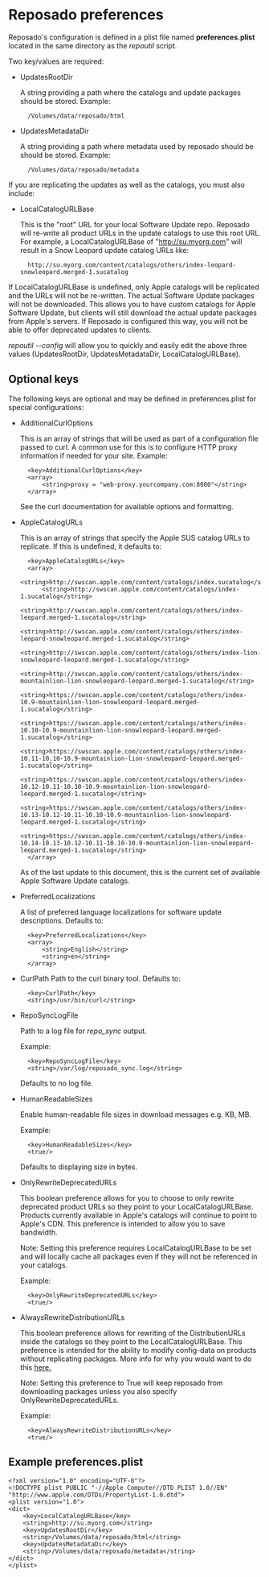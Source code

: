 # Reposado preferences

Reposado's configuration is defined in a plist file named **preferences.plist** located in the same directory as the *repoutil* script.

Two key/values are required:

- UpdatesRootDir
   
	A string providing a path where the catalogs and update packages should be stored. Example: 
	
		/Volumes/data/reposado/html

- UpdatesMetadataDir
    
	A string providing a path where metadata used by reposado should be should be stored. Example: 
		
		/Volumes/data/reposado/metadata

If you are replicating the updates as well as the catalogs, you must also include:

- LocalCatalogURLBase
    
    This is the "root" URL for your local Software Update repo. Reposado will re-write all product URLs in the update catalogs to use this root URL. For example, a LocalCatalogURLBase of "http://su.myorg.com" will result in a Snow Leopard update catalog URLs like:

		http://su.myorg.com/content/catalogs/others/index-leopard-snowleopard.merged-1.sucatalog

If LocalCatalogURLBase is undefined, only Apple catalogs will be replicated and the URLs will not be re-written.  The actual Software Update packages will not be downloaded. This allows you to have custom catalogs for Apple Software Update, but clients will still download the actual update packages from Apple's servers. If Reposado is configured this way, you will not be able to offer deprecated updates to clients.

*repoutil --config* will allow you to quickly and easily edit the above three values (UpdatesRootDir, UpdatesMetadataDir, LocalCatalogURLBase).


## Optional keys


The following keys are optional and may be defined in preferences.plist for special configurations:

- AdditionalCurlOptions
    
    This is an array of strings that will be used as part of a configuration file passed to curl. A common use for this is to configure HTTP proxy information if needed for your site. Example:
    
	    <key>AdditionalCurlOptions</key>
	    <array>
	        <string>proxy = "web-proxy.yourcompany.com:8080"</string>
	    </array>

	See the curl documentation for available options and formatting.

- AppleCatalogURLs

	This is an array of strings that specify the Apple SUS catalog URLs to replicate. If this is undefined, it defaults to:

		<key>AppleCatalogURLs</key>
		<array>
		    <string>http://swscan.apple.com/content/catalogs/index.sucatalog</string>
		    <string>http://swscan.apple.com/content/catalogs/index-1.sucatalog</string>
		    <string>http://swscan.apple.com/content/catalogs/others/index-leopard.merged-1.sucatalog</string>
		    <string>http://swscan.apple.com/content/catalogs/others/index-leopard-snowleopard.merged-1.sucatalog</string>
		    <string>http://swscan.apple.com/content/catalogs/others/index-lion-snowleopard-leopard.merged-1.sucatalog</string>
		    <string>http://swscan.apple.com/content/catalogs/others/index-mountainlion-lion-snowleopard-leopard.merged-1.sucatalog</string>
		    <string>https://swscan.apple.com/content/catalogs/others/index-10.9-mountainlion-lion-snowleopard-leopard.merged-1.sucatalog</string>
		    <string>https://swscan.apple.com/content/catalogs/others/index-10.10-10.9-mountainlion-lion-snowleopard-leopard.merged-1.sucatalog</string>
		    <string>https://swscan.apple.com/content/catalogs/others/index-10.11-10.10-10.9-mountainlion-lion-snowleopard-leopard.merged-1.sucatalog</string>
		    <string>https://swscan.apple.com/content/catalogs/others/index-10.12-10.11-10.10-10.9-mountainlion-lion-snowleopard-leopard.merged-1.sucatalog</string>
		    <string>https://swscan.apple.com/content/catalogs/others/index-10.13-10.12-10.11-10.10-10.9-mountainlion-lion-snowleopard-leopard.merged-1.sucatalog</string>
            <string>https://swscan.apple.com/content/catalogs/others/index-10.14-10.13-10.12-10.11-10.10-10.9-mountainlion-lion-snowleopard-leopard.merged-1.sucatalog</string>
		</array>

	As of the last update to this document, this is the current set of available Apple Software Update catalogs.

- PreferredLocalizations
    
	A list of preferred language localizations for software update descriptions. Defaults to:
    
	    <key>PreferredLocalizations</key>
	    <array>
	        <string>English</string>
	        <string>en</string>
	    </array>

- CurlPath
    Path to the curl binary tool. Defaults to:

	    <key>CurlPath</key>
	    <string>/usr/bin/curl</string>


- RepoSyncLogFile
    
	Path to a log file for *repo_sync* output.
	
	Example:
    
	    <key>RepoSyncLogFile</key>
	    <string>/var/log/reposado_sync.log</string>
    
	Defaults to no log file.

- HumanReadableSizes

	Enable human-readable file sizes in download messages e.g. KB, MB.

	Example:

	    <key>HumanReadableSizes</key>
	    <true/>

	Defaults to displaying size in bytes.

- OnlyRewriteDeprecatedURLs

	This boolean preference allows for you to choose to only rewrite deprecated product URLs so they point to your LocalCatalogURLBase. Products currently available in Apple's catalogs will continue to point to Apple's CDN. This preference is intended to allow you to save bandwidth.

  Note: Setting this preference requires LocalCatalogURLBase to be set and will locally cache all packages even if they will not be referenced in your catalogs.

	Example:

	    <key>OnlyRewriteDeprecatedURLs</key>
	    <true/>

- AlwaysRewriteDistributionURLs

	This boolean preference allows for rewriting of the DistributionURLs inside the catalogs so they point to the LocalCatalogURLBase. This preference is intended for the ability to modify config-data on products without replicating packages. More info for why you would want to do this [here.][1]

	Note: Setting this preference to True will keep reposado from downloading packages unless you also specify OnlyRewriteDeprecatedURLs.

	Example:

	    <key>AlwaysRewriteDistributionURLs</key>
	    <true/>


## Example preferences.plist

	<?xml version="1.0" encoding="UTF-8"?>
	<!DOCTYPE plist PUBLIC "-//Apple Computer//DTD PLIST 1.0//EN" "http://www.apple.com/DTDs/PropertyList-1.0.dtd">
	<plist version="1.0">
	<dict>
	    <key>LocalCatalogURLBase</key>
	    <string>http://su.myorg.com</string>
	    <key>UpdatesRootDir</key>
	    <string>/Volumes/data/reposado/html</string>
	    <key>UpdatesMetadataDir</key>
	    <string>/Volumes/data/reposado/metadata</string>
	</dict>
	</plist>

[1]: https://managingosx.wordpress.com/2015/01/30/gatekeeper-configuration-data-and-xprotectplistconfigdata-and-munki-and-reposado-oh-my/
